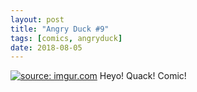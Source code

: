 ```yaml
---
layout: post
title: "Angry Duck #9"
tags: [comics, angryduck]
date: 2018-08-05
---
```

<!-- #39 -->
[![](https://i.imgur.com/G6G9hho.jpg "source: imgur.com")](https://i.imgur.com/G6G9hho.jpg)
Heyo! Quack! Comic!
